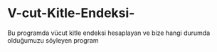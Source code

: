 # V-cut-Kitle-Endeksi-
Bu programda vücut kitle endeksi hesaplayan ve bize hangi durumda olduğumuzu söyleyen program
